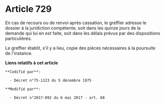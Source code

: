 # Article 729

En cas de recours ou de renvoi après cassation, le greffier adresse le dossier à la juridiction compétente, soit dans les
quinze jours de la demande qui lui en est faite, soit dans les délais prévus par des dispositions particulières. 

Le greffier établit, s'il y a lieu, copie des pièces nécessaires à la poursuite de l'instance.

**Liens relatifs à cet article**

	**Codifié par**:

	  - Décret n°75-1123 du 5 décembre 1975

	**Modifié par**:

	  - Décret n°2017-892 du 6 mai 2017 - art. 68
